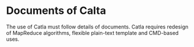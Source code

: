 # Documents of Calta

The use of Catla must follow details of documents. Catla requires redesign of MapReduce algorithms, flexible plain-text template and CMD-based uses. 
